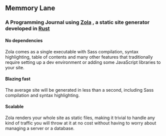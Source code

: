## Memmory Lane

### A Programming Journal using [Zola](https://getzola.com) , a static site generator developed in [Rust](https://rust-lang.org)

#### No dependencies
Zola comes as a single executable with Sass compilation, syntax highlighting, table of contents and many other features that 
traditionally require setting up a dev environment or adding some JavaScript libraries to your site.

#### Blazing fast
The average site will be generated in less than a second, including Sass compilation and syntax highlighting.

#### Scalable
Zola renders your whole site as static files, making it trivial to handle any kind of traffic you will throw at it at no cost without 
having to worry about managing a server or a database.
